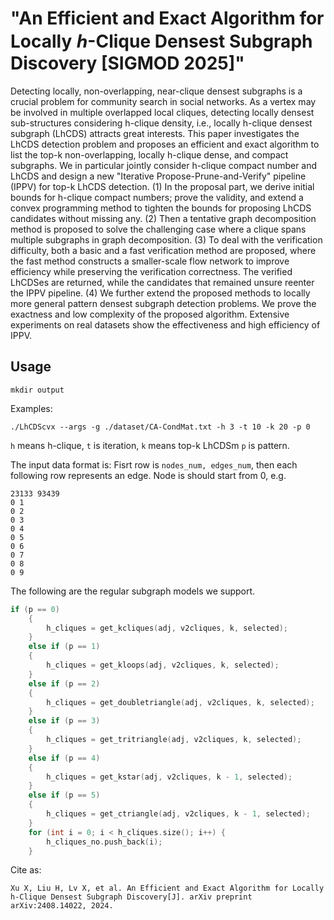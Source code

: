 # "An Efficient and Exact Algorithm for Locally ℎ-Clique Densest Subgraph Discovery [SIGMOD 2025]"
Detecting locally, non-overlapping, near-clique densest subgraphs is a crucial problem for community search in social networks. As a vertex may be involved in multiple overlapped local cliques, detecting locally densest sub-structures considering h-clique density, i.e., locally h-clique densest subgraph (LhCDS) attracts great interests. This paper investigates the LhCDS detection problem and proposes an efficient and exact algorithm to list the top-k non-overlapping, locally h-clique dense, and compact subgraphs. We in particular jointly consider h-clique compact number and LhCDS and design a new "Iterative Propose-Prune-and-Verify" pipeline (IPPV) for top-k LhCDS detection. (1) In the proposal part, we derive initial bounds for h-clique compact numbers; prove the validity, and extend a convex programming method to tighten the bounds for proposing LhCDS candidates without missing any. (2) Then a tentative graph decomposition method is proposed to solve the challenging case where a clique spans multiple subgraphs in graph decomposition. (3) To deal with the verification difficulty, both a basic and a fast verification method are proposed, where the fast method constructs a smaller-scale flow network to improve efficiency while preserving the verification correctness. The verified LhCDSes are returned, while the candidates that remained unsure reenter the IPPV pipeline. (4) We further extend the proposed methods to locally more general pattern densest subgraph detection problems. We prove the exactness and low complexity of the proposed algorithm. Extensive experiments on real datasets show the effectiveness and high efficiency of IPPV.
## Usage
`mkdir output` 

 Examples:  

`./LhCDScvx --args -g ./dataset/CA-CondMat.txt -h 3 -t 10 -k 20 -p 0` 

`h` means h-clique, `t` is iteration, `k` means top-k LhCDSm `p` is pattern.

The input data format is: Fisrt row is `nodes_num, edges_num`, then each following row represents an edge. Node is should start from 0, e.g.
```csv
23133 93439
0 1
0 2
0 3
0 4
0 5
0 6
0 7
0 8
0 9
```

The following are the regular subgraph models we support.

``` cpp
if (p == 0)
    {
        h_cliques = get_kcliques(adj, v2cliques, k, selected);
    }
    else if (p == 1)
    {
        h_cliques = get_kloops(adj, v2cliques, k, selected);
    }
    else if (p == 2)
    {
        h_cliques = get_doubletriangle(adj, v2cliques, k, selected);
    }
    else if (p == 3)
    {
        h_cliques = get_tritriangle(adj, v2cliques, k, selected);
    }
    else if (p == 4)
    {
        h_cliques = get_kstar(adj, v2cliques, k - 1, selected);
    }
    else if (p == 5)
    {
        h_cliques = get_ctriangle(adj, v2cliques, k - 1, selected);
    }
    for (int i = 0; i < h_cliques.size(); i++) {
        h_cliques_no.push_back(i);
    }
```

Cite as:

`
Xu X, Liu H, Lv X, et al. An Efficient and Exact Algorithm for Locally h-Clique Densest Subgraph Discovery[J]. arXiv preprint arXiv:2408.14022, 2024.
`
